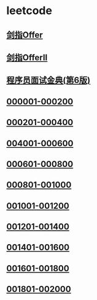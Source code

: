 # leetcode

## [剑指Offer](https://github.com/vjudge/leetcode/tree/master/剑指Offer)

## [剑指OfferII](https://github.com/vjudge/leetcode/tree/master/剑指OfferII)

## [程序员面试金典(第6版)](https://github.com/vjudge/leetcode/tree/master/程序员面试金典(第6版))

## [000001-000200](https://github.com/vjudge/leetcode/tree/master/000001-000200/README.md)

## [000201-000400](https://github.com/vjudge/leetcode/tree/master/000201-000400/README.md)

## [004001-000600](https://github.com/vjudge/leetcode/tree/master/004001-000600/README.md)

## [000601-000800](https://github.com/vjudge/leetcode/tree/master/000601-000800/README.md)

## [000801-001000](https://github.com/vjudge/leetcode/tree/master/000801-001000/README.md)

## [001001-001200](https://github.com/vjudge/leetcode/tree/master/001001-001200/README.md)

## [001201-001400](https://github.com/vjudge/leetcode/tree/master/001201-001400/README.md)

## [001401-001600](https://github.com/vjudge/leetcode/tree/master/001401-001600/README.md)

## [001601-001800](https://github.com/vjudge/leetcode/tree/master/001601-001800/README.md)

## [001801-002000](https://github.com/vjudge/leetcode/tree/master/001801-002000/README.md)
